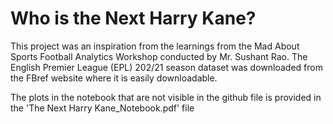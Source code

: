 # Who is the Next Harry Kane?

This project was an inspiration from the learnings from the Mad About Sports Football Analytics Workshop conducted by Mr. Sushant Rao. The English Premier League (EPL) 202/21 season dataset was downloaded from the FBref website where it is easily downloadable.

The plots in the notebook that are not visible in the github file is provided in the 'The Next Harry Kane_Notebook.pdf' file

